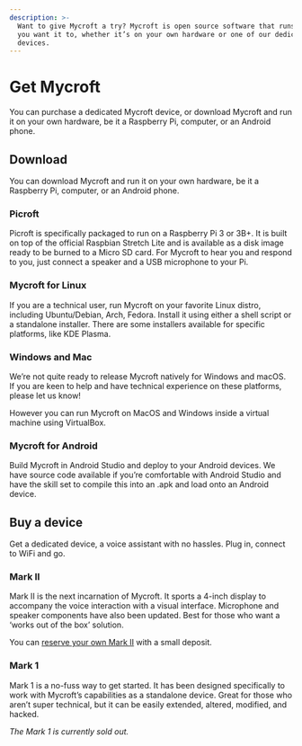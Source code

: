 ```yaml
---
description: >-
  Want to give Mycroft a try? Mycroft is open source software that runs where
  you want it to, whether it’s on your own hardware or one of our dedicated
  devices.
---
```


# Get Mycroft

You can purchase a dedicated Mycroft device, or download Mycroft and run it on your own hardware, be it a Raspberry Pi, computer, or an Android phone.

## Download

You can download Mycroft and run it on your own hardware, be it a Raspberry Pi, computer, or an Android phone.

### Picroft

Picroft is specifically packaged to run on a Raspberry Pi 3 or 3B+. It is built on top of the official Raspbian Stretch Lite and is available as a disk image ready to be burned to a Micro SD card. For Mycroft to hear you and respond to you, just connect a speaker and a USB microphone to your Pi.

### Mycroft for Linux

If you are a technical user, run Mycroft on your favorite Linux distro, including Ubuntu/Debian, Arch, Fedora. Install it using either a shell script or a standalone installer. There are some installers available for specific platforms, like KDE Plasma.

### Windows and Mac

We’re not quite ready to release Mycroft natively for Windows and macOS. If you are keen to help and have technical experience on these platforms, please let us know!

However you can run Mycroft on MacOS and Windows inside a virtual machine using VirtualBox.

### Mycroft for Android

Build Mycroft in Android Studio and deploy to your Android devices. We have source code available if you’re comfortable with Android Studio and have the skill set to compile this into an .apk and load onto an Android device.

## Buy a device

Get a dedicated device, a voice assistant with no hassles. Plug in, connect to WiFi and go.

### Mark II

Mark II is the next incarnation of Mycroft. It sports a 4-inch display to accompany the voice interaction with a visual interface. Microphone and speaker components have also been updated. Best for those who want a ‘works out of the box’ solution.

You can [reserve your own Mark II](https://mycroft.ai/product/reserve-your-mark-ii-with-a-small-deposit/) with a small deposit.

### Mark 1

Mark 1 is a no-fuss way to get started. It has been designed specifically to work with Mycroft’s capabilities as a standalone device. Great for those who aren’t super technical, but it can be easily extended, altered, modified, and hacked.

_The Mark 1 is currently sold out._

